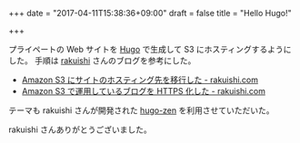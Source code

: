 +++
date = "2017-04-11T15:38:36+09:00"
draft = false
title = "Hello Hugo!"

+++

プライペートの Web サイトを [Hugo](http://gohugo.io/) で生成して S3 にホスティングするようにした。
手順は [rakuishi](https://twitter.com/rakuishi07) さんのブログを参考にした。

- [Amazon S3 にサイトのホスティング先を移行した - rakuishi.com](https://rakuishi.com/archives/hosting-on-s3/)
- [Amazon S3 で運用しているブログを HTTPS 化した - rakuishi.com](https://rakuishi.com/archives/amazon-s3-cloudfront-acm/)

テーマも rakuishi さんが開発された [hugo-zen](https://github.com/rakuishi/hugo-zen) を利用させていただいた。

rakuishi さんありがとうございました。

